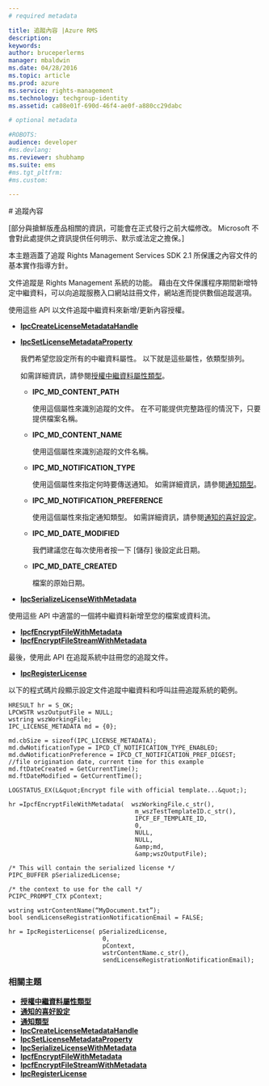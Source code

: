 ```yaml
---
# required metadata

title: 追蹤內容 |Azure RMS
description:
keywords:
author: bruceperlerms
manager: mbaldwin
ms.date: 04/28/2016
ms.topic: article
ms.prod: azure
ms.service: rights-management
ms.technology: techgroup-identity
ms.assetid: ca08e01f-690d-46f4-ae0f-a880cc29dabc

# optional metadata

#ROBOTS:
audience: developer
#ms.devlang:
ms.reviewer: shubhamp
ms.suite: ems
#ms.tgt_pltfrm:
#ms.custom:

---
```


﻿# 追蹤內容

\[部分與搶鮮版產品相關的資訊，可能會在正式發行之前大幅修改。 Microsoft 不會對此處提供之資訊提供任何明示、默示或法定之擔保。\]

本主題涵蓋了追蹤 Rights Management Services SDK 2.1 所保護之內容文件的基本實作指導方針。

文件追蹤是 Rights Management 系統的功能。 藉由在文件保護程序期間新增特定中繼資料，可以向追蹤服務入口網站註冊文件，網站進而提供數個追蹤選項。

使用這些 API 以文件追蹤中繼資料來新增/更新內容授權。

-   [**IpcCreateLicenseMetadataHandle**](/rights-management/sdk/2.1/api/win/functions#msipc_ipccreatelicensemetadatahandle)
-   [**IpcSetLicenseMetadataProperty**](/rights-management/sdk/2.1/api/win/functions#msipc_ipcsetlicensemetadataproperty)

    我們希望您設定所有的中繼資料屬性。 以下就是這些屬性，依類型排列。

    如需詳細資訊，請參閱[授權中繼資料屬性類型](/rights-management/sdk/2.1/api/win/license%20metadata%20property%20types#msipc_license_metadata_property_types)。

    -   **IPC\_MD\_CONTENT\_PATH**

        使用這個屬性來識別追蹤的文件。 在不可能提供完整路徑的情況下，只要提供檔案名稱。

    -   **IPC\_MD\_CONTENT\_NAME**

        使用這個屬性來識別追蹤的文件名稱。

    -   **IPC\_MD\_NOTIFICATION\_TYPE**

        使用這個屬性來指定何時要傳送通知。 如需詳細資訊，請參閱[通知類型](/rights-management/sdk/2.1/api/win/notification%20type#msipc_notification_type)。

    -   **IPC\_MD\_NOTIFICATION\_PREFERENCE**

        使用這個屬性來指定通知類型。 如需詳細資訊，請參閱[通知的喜好設定](/rights-management/sdk/2.1/api/win/constants#msipc_notification_preference)。

    -   **IPC\_MD\_DATE\_MODIFIED**

        我們建議您在每次使用者按一下 [儲存] 後設定此日期。

    -   **IPC\_MD\_DATE\_CREATED**

        檔案的原始日期。

-   [**IpcSerializeLicenseWithMetadata**](/rights-management/sdk/2.1/api/win/functions#msipc_ipcserializelicensemetadata)

使用這些 API 中適當的一個將中繼資料新增至您的檔案或資料流。

-   [**IpcfEncryptFileWithMetadata**](/rights-management/sdk/2.1/api/win/functions#msipc_ipcfencryptfilewithmetadata)
-   [**IpcfEncryptFileStreamWithMetadata**](/rights-management/sdk/2.1/api/win/functions#msipc_ipcfencryptfilestreamwithmetadata)

最後，使用此 API 在追蹤系統中註冊您的追蹤文件。

-   [**IpcRegisterLicense**](/rights-management/sdk/2.1/api/win/functions#msipc_ipcregisterlicense)

以下的程式碼片段顯示設定文件追蹤中繼資料和呼叫註冊追蹤系統的範例。



    HRESULT hr = S_OK;
    LPCWSTR wszOutputFile = NULL;
    wstring wszWorkingFile;
    IPC_LICENSE_METADATA md = {0};

    md.cbSize = sizeof(IPC_LICENSE_METADATA);
    md.dwNotificationType = IPCD_CT_NOTIFICATION_TYPE_ENABLED;
    md.dwNotificationPreference = IPCD_CT_NOTIFICATION_PREF_DIGEST;
    //file origination date, current time for this example
    md.ftDateCreated = GetCurrentTime();
    md.ftDateModified = GetCurrentTime();

    LOGSTATUS_EX(L&quot;Encrypt file with official template...&quot;);

    hr =IpcfEncryptFileWithMetadata(  wszWorkingFile.c_str(),
                                       m_wszTestTemplateID.c_str(),
                                       IPCF_EF_TEMPLATE_ID,
                                       0,
                                       NULL,
                                       NULL,
                                       &amp;md,
                                       &amp;wszOutputFile);

    /* This will contain the serialized license */
    PIPC_BUFFER pSerializedLicense;

    /* the context to use for the call */
    PCIPC_PROMPT_CTX pContext;

    wstring wstrContentName(“MyDocument.txt”);
    bool sendLicenseRegistrationNotificationEmail = FALSE;

    hr = IpcRegisterLicense( pSerializedLicense,
                              0,
                              pContext,
                              wstrContentName.c_str(),
                              sendLicenseRegistrationNotificationEmail);


### 相關主題


* [**授權中繼資料屬性類型**](/rights-management/sdk/2.1/api/win/license%20metadata%20property%20types#msipc_license_metadata_property_types)
* [**通知的喜好設定**](/rights-management/sdk/2.1/api/win/constants#msipc_notification_preference)
* [**通知類型**](/rights-management/sdk/2.1/api/win/notification%20type#msipc_notification_type)
* [**IpcCreateLicenseMetadataHandle**](/rights-management/sdk/2.1/api/win/functions#msipc_ipccreatelicensemetadatahandle)
* [**IpcSetLicenseMetadataProperty**](/rights-management/sdk/2.1/api/win/functions#msipc_ipcsetlicensemetadataproperty)
* [**IpcSerializeLicenseWithMetadata**](/rights-management/sdk/2.1/api/win/functions#msipc_ipcserializelicensemetadata)
* [**IpcfEncryptFileWithMetadata**](/rights-management/sdk/2.1/api/win/functions#msipc_ipcfencryptfilewithmetadata)
* [**IpcfEncryptFileStreamWithMetadata**](/rights-management/sdk/2.1/api/win/functions#msipc_ipcfencryptfilestreamwithmetadata)
* [**IpcRegisterLicense**](/rights-management/sdk/2.1/api/win/functions#msipc_ipcregisterlicense)
 

 


<!--HONumber=Apr16_HO3-->


